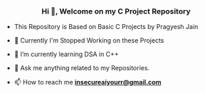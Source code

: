 <h3 align="center">Hi 👋, Welcome on my C Project Repository</h3>

- This Repository is Based on Basic C Projects by Pragyesh Jain
- 🔭 Currently I'm Stopped Working on these Projects

- 🌱 I’m currently learning DSA in C++

- 💬 Ask me anything related to my Repositories.

- 📫 How to reach me **insecureaiyourr@gmail.com**

<p align="left">
</p>

